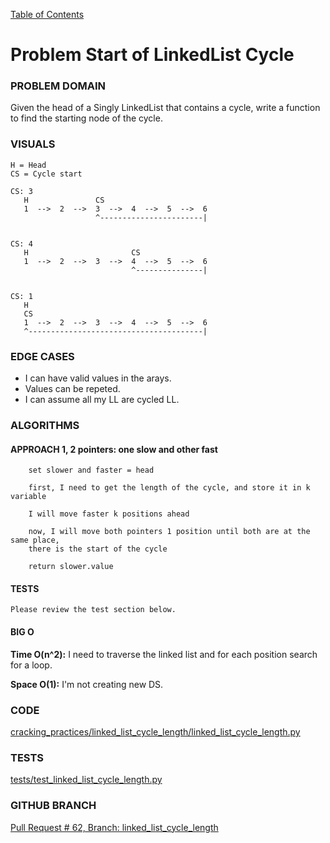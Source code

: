 [Table of Contents](../../README.md)

# Problem Start of LinkedList Cycle

### PROBLEM DOMAIN
Given the head of a Singly LinkedList that contains a cycle, write a function to find the starting node of the cycle.

### VISUALS

```
H = Head
CS = Cycle start

CS: 3
   H               CS
   1  -->  2  -->  3  -->  4  -->  5  -->  6
                   ^-----------------------|


CS: 4
   H                       CS
   1  -->  2  -->  3  -->  4  -->  5  -->  6
                           ^---------------|


CS: 1
   H
   CS
   1  -->  2  -->  3  -->  4  -->  5  -->  6
   ^---------------------------------------|

```

### EDGE CASES

- I can have valid values in the arays.
- Values can be repeted.
- I can assume all my LL are cycled LL.

### ALGORITHMS

#### APPROACH 1, 2 pointers: one slow and other fast

```
    set slower and faster = head

    first, I need to get the length of the cycle, and store it in k variable

    I will move faster k positions ahead

    now, I will move both pointers 1 position until both are at the same place,
    there is the start of the cycle

    return slower.value
```

#### TESTS

```
Please review the test section below.
```

#### BIG O

**Time O(n^2):** I need to traverse the linked list and for each position search for a loop.

**Space O(1):** I'm not creating new DS.

### CODE

[cracking_practices/linked_list_cycle_length/linked_list_cycle_length.py](linked_list_cycle_length.py)

### TESTS

[tests/test_linked_list_cycle_length.py](../../tests/test_linked_list_cycle_length.py)

### GITHUB BRANCH

[Pull Request # 62, Branch: linked_list_cycle_length](https://github.com/ilealm/cracking-practices/pull/62)
